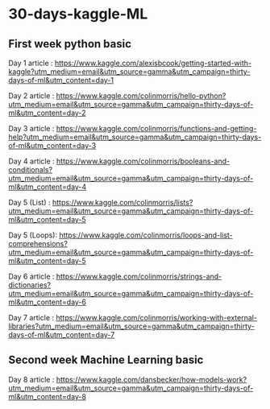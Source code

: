 # 30-days-kaggle-ML

## First week python basic

Day 1 article : https://www.kaggle.com/alexisbcook/getting-started-with-kaggle?utm_medium=email&utm_source=gamma&utm_campaign=thirty-days-of-ml&utm_content=day-1

Day 2 article : https://www.kaggle.com/colinmorris/hello-python?utm_medium=email&utm_source=gamma&utm_campaign=thirty-days-of-ml&utm_content=day-2

Day 3 article : https://www.kaggle.com/colinmorris/functions-and-getting-help?utm_medium=email&utm_source=gamma&utm_campaign=thirty-days-of-ml&utm_content=day-3

Day 4 article : https://www.kaggle.com/colinmorris/booleans-and-conditionals?utm_medium=email&utm_source=gamma&utm_campaign=thirty-days-of-ml&utm_content=day-4

Day 5 (List) : https://www.kaggle.com/colinmorris/lists?utm_medium=email&utm_source=gamma&utm_campaign=thirty-days-of-ml&utm_content=day-5

Day 5 (Loops): https://www.kaggle.com/colinmorris/loops-and-list-comprehensions?utm_medium=email&utm_source=gamma&utm_campaign=thirty-days-of-ml&utm_content=day-5

Day 6 article : https://www.kaggle.com/colinmorris/strings-and-dictionaries?utm_medium=email&utm_source=gamma&utm_campaign=thirty-days-of-ml&utm_content=day-6

Day 7 article : https://www.kaggle.com/colinmorris/working-with-external-libraries?utm_medium=email&utm_source=gamma&utm_campaign=thirty-days-of-ml&utm_content=day-7


## Second week Machine Learning basic

Day 8 article : https://www.kaggle.com/dansbecker/how-models-work?utm_medium=email&utm_source=gamma&utm_campaign=thirty-days-of-ml&utm_content=day-8
